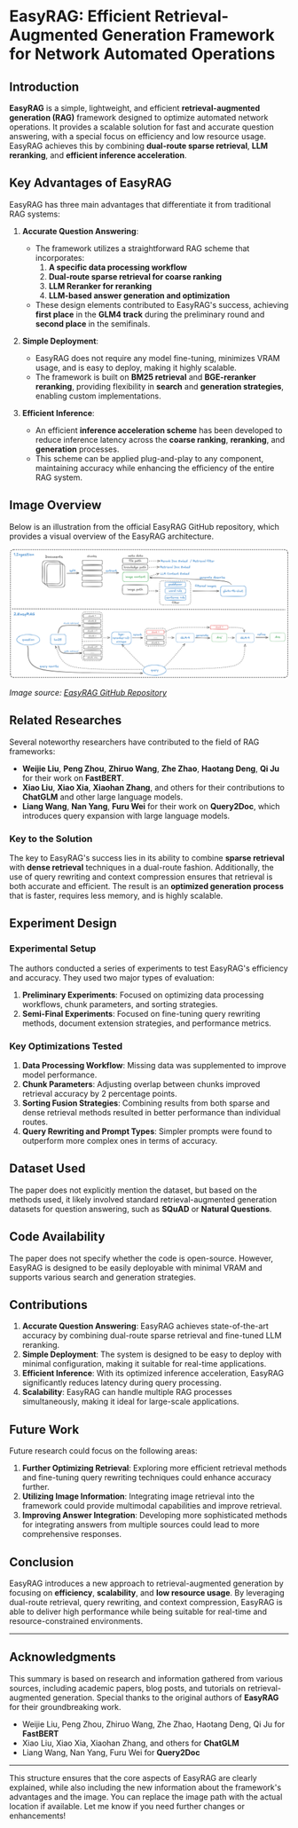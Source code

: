 # EasyRAG: Efficient Retrieval-Augmented Generation Framework for Network Automated Operations

## Introduction

**EasyRAG** is a simple, lightweight, and efficient **retrieval-augmented generation (RAG)** framework designed to optimize automated network operations. It provides a scalable solution for fast and accurate question answering, with a special focus on efficiency and low resource usage. EasyRAG achieves this by combining **dual-route sparse retrieval**, **LLM reranking**, and **efficient inference acceleration**.

## Key Advantages of EasyRAG

EasyRAG has three main advantages that differentiate it from traditional RAG systems:

1. **Accurate Question Answering**: 
    - The framework utilizes a straightforward RAG scheme that incorporates:
        1. **A specific data processing workflow**
        2. **Dual-route sparse retrieval for coarse ranking**
        3. **LLM Reranker for reranking**  
        4. **LLM-based answer generation and optimization**  
    - These design elements contributed to EasyRAG's success, achieving **first place** in the **GLM4 track** during the preliminary round and **second place** in the semifinals.

2. **Simple Deployment**: 
    - EasyRAG does not require any model fine-tuning, minimizes VRAM usage, and is easy to deploy, making it highly scalable.
    - The framework is built on **BM25 retrieval** and **BGE-reranker reranking**, providing flexibility in **search** and **generation strategies**, enabling custom implementations.

3. **Efficient Inference**: 
    - An efficient **inference acceleration scheme** has been developed to reduce inference latency across the **coarse ranking**, **reranking**, and **generation** processes.
    - This scheme can be applied plug-and-play to any component, maintaining accuracy while enhancing the efficiency of the entire RAG system.

## Image Overview

Below is an illustration from the official EasyRAG GitHub repository, which provides a visual overview of the EasyRAG architecture.

![EasyRAG Architecture](../../assets/Rag-images/Overview%20of%20EasyRAG.png)

*Image source: [EasyRAG GitHub Repository](https://github.com/BUAADreamer/EasyRAG)*

## Related Researches

Several noteworthy researchers have contributed to the field of RAG frameworks:

- **Weijie Liu**, **Peng Zhou**, **Zhiruo Wang**, **Zhe Zhao**, **Haotang Deng**, **Qi Ju** for their work on **FastBERT**.
- **Xiao Liu**, **Xiao Xia**, **Xiaohan Zhang**, and others for their contributions to **ChatGLM** and other large language models.
- **Liang Wang**, **Nan Yang**, **Furu Wei** for their work on **Query2Doc**, which introduces query expansion with large language models.

### Key to the Solution

The key to EasyRAG's success lies in its ability to combine **sparse retrieval** with **dense retrieval** techniques in a dual-route fashion. Additionally, the use of query rewriting and context compression ensures that retrieval is both accurate and efficient. The result is an **optimized generation process** that is faster, requires less memory, and is highly scalable.

## Experiment Design

### Experimental Setup

The authors conducted a series of experiments to test EasyRAG's efficiency and accuracy. They used two major types of evaluation:
1. **Preliminary Experiments**: Focused on optimizing data processing workflows, chunk parameters, and sorting strategies.
2. **Semi-Final Experiments**: Focused on fine-tuning query rewriting methods, document extension strategies, and performance metrics.

### Key Optimizations Tested

1. **Data Processing Workflow**: Missing data was supplemented to improve model performance.
2. **Chunk Parameters**: Adjusting overlap between chunks improved retrieval accuracy by 2 percentage points.
3. **Sorting Fusion Strategies**: Combining results from both sparse and dense retrieval methods resulted in better performance than individual routes.
4. **Query Rewriting and Prompt Types**: Simpler prompts were found to outperform more complex ones in terms of accuracy.

## Dataset Used

The paper does not explicitly mention the dataset, but based on the methods used, it likely involved standard retrieval-augmented generation datasets for question answering, such as **SQuAD** or **Natural Questions**.

## Code Availability

The paper does not specify whether the code is open-source. However, EasyRAG is designed to be easily deployable with minimal VRAM and supports various search and generation strategies.

## Contributions

1. **Accurate Question Answering**: EasyRAG achieves state-of-the-art accuracy by combining dual-route sparse retrieval and fine-tuned LLM reranking.
2. **Simple Deployment**: The system is designed to be easy to deploy with minimal configuration, making it suitable for real-time applications.
3. **Efficient Inference**: With its optimized inference acceleration, EasyRAG significantly reduces latency during query processing.
4. **Scalability**: EasyRAG can handle multiple RAG processes simultaneously, making it ideal for large-scale applications.

## Future Work

Future research could focus on the following areas:

1. **Further Optimizing Retrieval**: Exploring more efficient retrieval methods and fine-tuning query rewriting techniques could enhance accuracy further.
2. **Utilizing Image Information**: Integrating image retrieval into the framework could provide multimodal capabilities and improve retrieval.
3. **Improving Answer Integration**: Developing more sophisticated methods for integrating answers from multiple sources could lead to more comprehensive responses.

## Conclusion

EasyRAG introduces a new approach to retrieval-augmented generation by focusing on **efficiency**, **scalability**, and **low resource usage**. By leveraging dual-route retrieval, query rewriting, and context compression, EasyRAG is able to deliver high performance while being suitable for real-time and resource-constrained environments.

---

## Acknowledgments

This summary is based on research and information gathered from various sources, including academic papers, blog posts, and tutorials on retrieval-augmented generation. Special thanks to the original authors of **EasyRAG** for their groundbreaking work.

- Weijie Liu, Peng Zhou, Zhiruo Wang, Zhe Zhao, Haotang Deng, Qi Ju for **FastBERT**
- Xiao Liu, Xiao Xia, Xiaohan Zhang, and others for **ChatGLM**
- Liang Wang, Nan Yang, Furu Wei for **Query2Doc**

---

This structure ensures that the core aspects of EasyRAG are clearly explained, while also including the new information about the framework's advantages and the image. You can replace the image path with the actual location if available. Let me know if you need further changes or enhancements!
